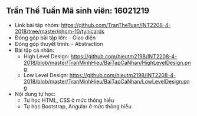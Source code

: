 ## Trần Thế Tuấn Mã sinh viên: 16021219
- Link bài tập nhóm: https://github.com/TranTheTuan/INT2208-4-2018/tree/master/nhom-10/tynicards
- Đóng góp bài tập lớn: - Giao diện
- Đóng góp thuyết trình: - Abstraction
- Bài tập cá nhân:
  - High Level Design: https://github.com/hieutm2198/INT2208-4-2018/blob/master/TranMinhHieu/BaiTapCaNhan/HighLevelDesign.png
  - Low Level Design: https://github.com/hieutm2198/INT2208-4-2018/blob/master/TranMinhHieu/BaiTapCaNhan/LowLevelDesign.png
- Nội dung tự học:
  - Tự học HTML, CSS ở mức thông hiểu
  - Tự học Bootstrap, Angular ở mức thông hiểu.
